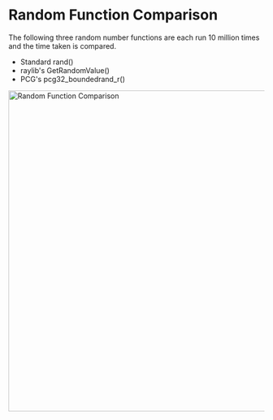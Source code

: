 # Random Function Comparison

The following three random number functions are each run 10 million times and the time taken is compared.

- Standard rand()
- raylib's GetRandomValue()
- PCG's pcg32_boundedrand_r()
<img width="802" height="632" alt="Random Function Comparison" src="https://github.com/user-attachments/assets/0aba625b-b03a-47aa-ac10-4dfc702753e8" />
